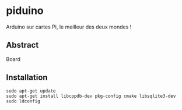 # piduino
  Arduino sur cartes Pi, le meilleur des deux mondes !
  
## Abstract
  Board

## Installation
    sudo apt-get update
    sudo apt-get install libcppdb-dev pkg-config cmake libsqlite3-dev
    sudo ldconfig
